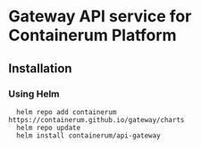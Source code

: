 # Gateway API service for Containerum Platform

## Installation

### Using Helm

```
  helm repo add containerum https://containerum.github.io/gateway/charts
  helm repo update
  helm install containerum/api-gateway
```
